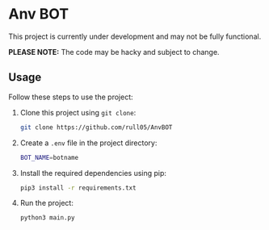 # Anv BOT

This project is currently under development and may not be fully functional.

**PLEASE NOTE:**
The code may be hacky and subject to change.

## Usage

Follow these steps to use the project:

1. Clone this project using `git clone`:

   ```bash
   git clone https://github.com/rull05/AnvBOT
   ```

2. Create a `.env` file in the project directory:

   ```bash
   BOT_NAME=botname
   ```

3. Install the required dependencies using pip:

   ```bash
   pip3 install -r requirements.txt
   ```

4. Run the project:

   ```bash
   python3 main.py
   ```
